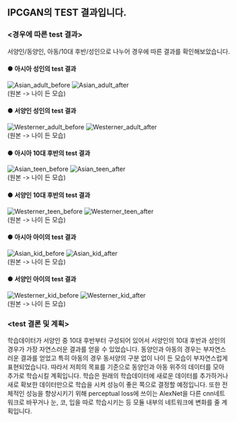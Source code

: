 ## IPCGAN의 TEST 결과입니다.

### <경우에 따른 test 결과>
서양인/동양인, 아동/10대 후반/성인으로 나누어 경우에 따른 결과를 확인해보았습니다.

#### ● 아시아 성인의 test 결과
![Asian_adult_before](https://user-images.githubusercontent.com/47961925/59163075-c15b6d00-8b36-11e9-986d-c141ba3f8ca2.jpg)
![Asian_adult_after](https://user-images.githubusercontent.com/47961925/59163077-cfa98900-8b36-11e9-8af8-f5aa2e02cf70.jpg)  
(원본 -> 나이 든 모습)

#### ● 서양인 성인의 test 결과
![Westerner_adult_before](https://user-images.githubusercontent.com/47961925/59163085-d46e3d00-8b36-11e9-8692-b88fbfde9206.jpg)
![Westerner_adult_after](https://user-images.githubusercontent.com/47961925/59163084-d46e3d00-8b36-11e9-9ca6-f6681a4864b9.jpg)  
(원본 -> 나이 든 모습)

#### ● 아시아 10대 후반의 test 결과
![Asian_teen_before](https://user-images.githubusercontent.com/47961925/59163083-d46e3d00-8b36-11e9-95eb-09469dae6e5d.jpg)
![Asian_teen_after](https://user-images.githubusercontent.com/47961925/59163082-d46e3d00-8b36-11e9-87ae-6a907e2948de.jpg)  
(원본 -> 나이 든 모습)

#### ● 서양인 10대 후반의 test 결과
![Westerner_teen_before](https://user-images.githubusercontent.com/47961925/59163079-d33d1000-8b36-11e9-8614-7c6b6ee3572f.jpg)
![Westerner_teen_after](https://user-images.githubusercontent.com/47961925/59163088-d506d380-8b36-11e9-9967-1e543dec5d27.jpg)  
(원본 -> 나이 든 모습)

#### ● 아시아 아이의 test 결과
![Asian_kid_before](https://user-images.githubusercontent.com/47961925/59163081-d3d5a680-8b36-11e9-871e-860dc06aafb9.jpg)
![Asian_kid_after](https://user-images.githubusercontent.com/47961925/59163080-d3d5a680-8b36-11e9-93a7-e1fb91dc361e.jpg)  
(원본 -> 나이 든 모습)

#### ● 서양인 아이의 test 결과
![Westerner_kid_before](https://user-images.githubusercontent.com/47961925/59163087-d506d380-8b36-11e9-8a1f-473a6f3da491.jpg)
![Westerner_kid_after](https://user-images.githubusercontent.com/47961925/59163086-d506d380-8b36-11e9-922b-68cafcbe8531.jpg)  
(원본 -> 나이 든 모습)

### <test 결론 및 계획>
학습데이터가 서양인 중 10대 후반부터 구성되어 있어서 서양인의 10대 후반과 성인의 경우가 가장 자연스러운 결과를 얻을 수 있었습니다. 동양인과 아동의 경우는 부자연스러운 결과를 얻었고 특히 아동의 경우 동서양의 구분 없이 나이 든 모습이 부자연스럽게 표현되었습니다. 따라서 저희의 목표를 기준으로 동양인과 아동 위주의 데이터를 모아 추가로 학습시킬 계획입니다. 학습은 원래의 학습데이터에 새로운 데이터를 추가하거나 새로 확보한 데이터만으로 학습을 시켜 성능이 좋은 쪽으로 결정할 예정입니다. 또한 전체적인 성능을 향상시키기 위해 perceptual loss에 쓰이는 AlexNet을 다른 cnn네트워크로 바꾸거나 눈, 코, 입을 따로 학습시키는 등 모듈 내부의 네트워크에 변화를 줄 계획입니다.
